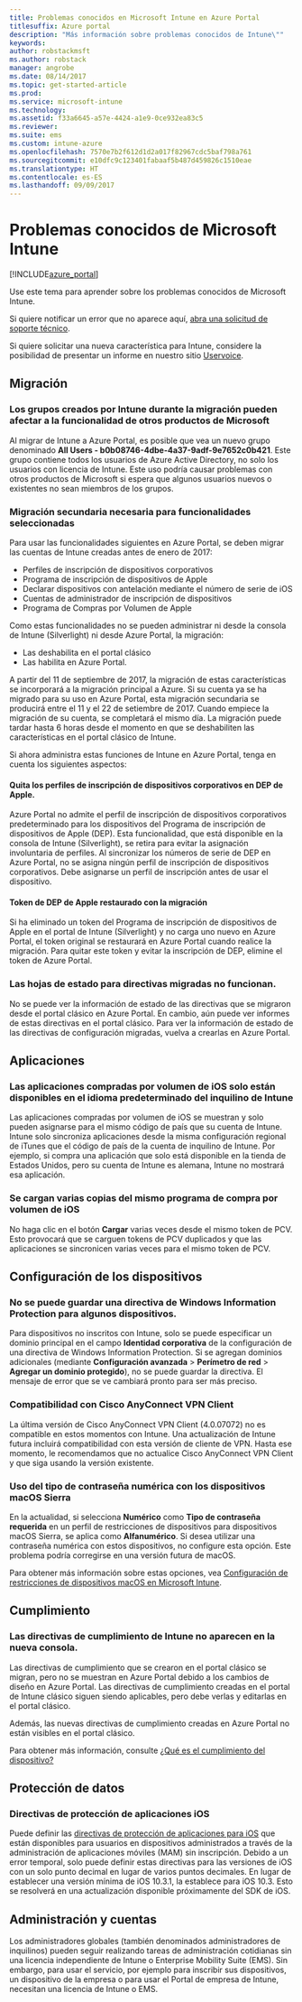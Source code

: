 ```yaml
---
title: Problemas conocidos en Microsoft Intune en Azure Portal
titlesuffix: Azure portal
description: "Más información sobre problemas conocidos de Intune\""
keywords: 
author: robstackmsft
ms.author: robstack
manager: angrobe
ms.date: 08/14/2017
ms.topic: get-started-article
ms.prod: 
ms.service: microsoft-intune
ms.technology: 
ms.assetid: f33a6645-a57e-4424-a1e9-0ce932ea83c5
ms.reviewer: 
ms.suite: ems
ms.custom: intune-azure
ms.openlocfilehash: 7570e7b2f612d1d2a017f82967cdc5baf798a761
ms.sourcegitcommit: e10dfc9c123401fabaaf5b487d459826c1510eae
ms.translationtype: HT
ms.contentlocale: es-ES
ms.lasthandoff: 09/09/2017
---
```

# <a name="known-issues-in-microsoft-intune"></a>Problemas conocidos de Microsoft Intune


[!INCLUDE[azure_portal](./includes/azure_portal.md)]


Use este tema para aprender sobre los problemas conocidos de Microsoft Intune.

Si quiere notificar un error que no aparece aquí, [abra una solicitud de soporte técnico](get-support.md).

Si quiere solicitar una nueva característica para Intune, considere la posibilidad de presentar un informe en nuestro sitio [Uservoice](https://microsoftintune.uservoice.com/forums/291681-ideas/category/189016-azure-admin-console).

## <a name="migration"></a>Migración

### <a name="groups-created-by-intune-during-migration-might-affect-functionality-of-other-microsoft-products"></a>Los grupos creados por Intune durante la migración pueden afectar a la funcionalidad de otros productos de Microsoft

Al migrar de Intune a Azure Portal, es posible que vea un nuevo grupo denominado **All Users - b0b08746-4dbe-4a37-9adf-9e7652c0b421**. Este grupo contiene todos los usuarios de Azure Active Directory, no solo los usuarios con licencia de Intune. Este uso podría causar problemas con otros productos de Microsoft si espera que algunos usuarios nuevos o existentes no sean miembros de los grupos.

### <a name="secondary-migration-required-for-select-capabilities"></a>Migración secundaria necesaria para funcionalidades seleccionadas

Para usar las funcionalidades siguientes en Azure Portal, se deben migrar las cuentas de Intune creadas antes de enero de 2017:

- Perfiles de inscripción de dispositivos corporativos
- Programa de inscripción de dispositivos de Apple
- Declarar dispositivos con antelación mediante el número de serie de iOS
- Cuentas de administrador de inscripción de dispositivos
- Programa de Compras por Volumen de Apple

Como estas funcionalidades no se pueden administrar ni desde la consola de Intune (Silverlight) ni desde Azure Portal, la migración:
- Las deshabilita en el portal clásico
- Las habilita en Azure Portal.  

A partir del 11 de septiembre de 2017, la migración de estas características se incorporará a la migración principal a Azure. Si su cuenta ya se ha migrado para su uso en Azure Portal, esta migración secundaria se producirá entre el 11 y el 22 de setiembre de 2017. Cuando empiece la migración de su cuenta, se completará el mismo día. La migración puede tardar hasta 6 horas desde el momento en que se deshabiliten las características en el portal clásico de Intune.

Si ahora administra estas funciones de Intune en Azure Portal, tenga en cuenta los siguientes aspectos:

#### <a name="removes-default-corporate-device-enrollment-profiles-in-apple-dep"></a>Quita los perfiles de inscripción de dispositivos corporativos en DEP de Apple.
Azure Portal no admite el perfil de inscripción de dispositivos corporativos predeterminado para los dispositivos del Programa de inscripción de dispositivos de Apple (DEP). Esta funcionalidad, que está disponible en la consola de Intune (Silverlight), se retira para evitar la asignación involuntaria de perfiles. Al sincronizar los números de serie de DEP en Azure Portal, no se asigna ningún perfil de inscripción de dispositivos corporativos. Debe asignarse un perfil de inscripción antes de usar el dispositivo.

#### <a name="apple-dep-token-restored-with-migration"></a>Token de DEP de Apple restaurado con la migración

Si ha eliminado un token del Programa de inscripción de dispositivos de Apple en el portal de Intune (Silverlight) y no carga uno nuevo en Azure Portal, el token original se restaurará en Azure Portal cuando realice la migración. Para quitar este token y evitar la inscripción de DEP, elimine el token de Azure Portal.

### <a name="status-blades-for-migrated-policies-do-not-work"></a>Las hojas de estado para directivas migradas no funcionan.

No se puede ver la información de estado de las directivas que se migraron desde el portal clásico en Azure Portal. En cambio, aún puede ver informes de estas directivas en el portal clásico. Para ver la información de estado de las directivas de configuración migradas, vuelva a crearlas en Azure Portal.

## <a name="apps"></a>Aplicaciones

### <a name="ios-volume-purchased-apps-only-available-in-default-intune-tenant-language"></a>Las aplicaciones compradas por volumen de iOS solo están disponibles en el idioma predeterminado del inquilino de Intune
Las aplicaciones compradas por volumen de iOS se muestran y solo pueden asignarse para el mismo código de país que su cuenta de Intune. Intune solo sincroniza aplicaciones desde la misma configuración regional de iTunes que el código de país de la cuenta de inquilino de Intune. Por ejemplo, si compra una aplicación que solo está disponible en la tienda de Estados Unidos, pero su cuenta de Intune es alemana, Intune no mostrará esa aplicación.

### <a name="multiple-copies-of-the-same-ios-volume-purchase-program-are-uploaded"></a>Se cargan varias copias del mismo programa de compra por volumen de iOS
No haga clic en el botón **Cargar** varias veces desde el mismo token de PCV. Esto provocará que se carguen tokens de PCV duplicados y que las aplicaciones se sincronicen varias veces para el mismo token de PCV.

<!-- ## Groups -->

## <a name="device-configuration"></a>Configuración de los dispositivos

### <a name="you-cannot-save-a-windows-information-protection-policy-for-some-devices"></a>No se puede guardar una directiva de Windows Information Protection para algunos dispositivos.

Para dispositivos no inscritos con Intune, solo se puede especificar un dominio principal en el campo **Identidad corporativa** de la configuración de una directiva de Windows Information Protection.
Si se agregan dominios adicionales (mediante **Configuración avanzada** > **Perímetro de red** > **Agregar un dominio protegido**), no se puede guardar la directiva. El mensaje de error que se ve cambiará pronto para ser más preciso.

### <a name="cisco-anyconnect-vpn-client-support"></a>Compatibilidad con Cisco AnyConnect VPN Client

La última versión de Cisco AnyConnect VPN Client (4.0.07072) no es compatible en estos momentos con Intune.
Una actualización de Intune futura incluirá compatibilidad con esta versión de cliente de VPN. Hasta ese momento, le recomendamos que no actualice Cisco AnyConnect VPN Client y que siga usando la versión existente.

### <a name="using-the-numeric-password-type-with-macos-sierra-devices"></a>Uso del tipo de contraseña numérica con los dispositivos macOS Sierra

En la actualidad, si selecciona **Numérico** como **Tipo de contraseña requerida** en un perfil de restricciones de dispositivos para dispositivos macOS Sierra, se aplica como **Alfanumérico**. Si desea utilizar una contraseña numérica con estos dispositivos, no configure esta opción.
Este problema podría corregirse en una versión futura de macOS.

Para obtener más información sobre estas opciones, vea [Configuración de restricciones de dispositivos macOS en Microsoft Intune](device-restrictions-macos.md).

## <a name="compliance"></a>Cumplimiento

### <a name="compliance-policies-from-intune-do-not-show-up-in-new-console"></a>Las directivas de cumplimiento de Intune no aparecen en la nueva consola.

Las directivas de cumplimiento que se crearon en el portal clásico se migran, pero no se muestran en Azure Portal debido a los cambios de diseño en Azure Portal. Las directivas de cumplimiento creadas en el portal de Intune clásico siguen siendo aplicables, pero debe verlas y editarlas en el portal clásico.

Además, las nuevas directivas de cumplimiento creadas en Azure Portal no están visibles en el portal clásico.

Para obtener más información, consulte [¿Qué es el cumplimiento del dispositivo?](device-compliance.md)

<!-- ## Enrollment -->


## <a name="data-protection"></a>Protección de datos

### <a name="ios-app-protection-policies"></a>Directivas de protección de aplicaciones iOS

Puede definir las [directivas de protección de aplicaciones para iOS](app-protection-policy-settings-ios.md) que están disponibles para usuarios en dispositivos administrados a través de la administración de aplicaciones móviles (MAM) sin inscripción. Debido a un error temporal, solo puede definir estas directivas para las versiones de iOS con un solo punto decimal en lugar de varios puntos decimales. En lugar de establecer una versión mínima de iOS 10.3.1, la establece para iOS 10.3. Esto se resolverá en una actualización disponible próximamente del SDK de iOS.


## <a name="administration-and-accounts"></a>Administración y cuentas

Los administradores globales (también denominados administradores de inquilinos) pueden seguir realizando tareas de administración cotidianas sin una licencia independiente de Intune o Enterprise Mobility Suite (EMS). Sin embargo, para usar el servicio, por ejemplo para inscribir sus dispositivos, un dispositivo de la empresa o para usar el Portal de empresa de Intune, necesitan una licencia de Intune o EMS.

<!-- ## Additional items -->
